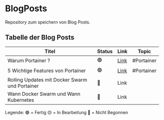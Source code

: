 # BlogPosts

Repository zum speichern von Blog Posts.

## Tabelle der Blog Posts

| Titel                                          | Status | Link                                               | Topic      |
| ---------------------------------------------- | ------ | -------------------------------------------------- | ---------- |
| Warum Portainer ?                              | 🟢    | [Link](Portainer/WarumPortainer/WarumPortainer.md) | #Portainer |
| 5 Wichtige Features von Portainer              | 🟢    | [Link](Portainer/5Features/5Features.md)           | #Portainer |
| Rolling Updates mit Docker Swarm und Portainer | 🔴    | Link                                               |            |
| Wann Docker Swarm und Wann Kubernetes          | 🔴    | Link                                               |            |

Legende: 🟢 = Fertig 🟡 = In Bearbeitung 🔴 = Nicht Begonnen
